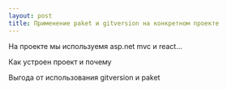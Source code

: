 ```yaml
---
layout: post
title: Применение paket и gitversion на конкретном проекте 
---
```

На проекте мы используемя asp.net mvc и react...

Как устроен проект и почему

Выгода от использования gitversion и paket